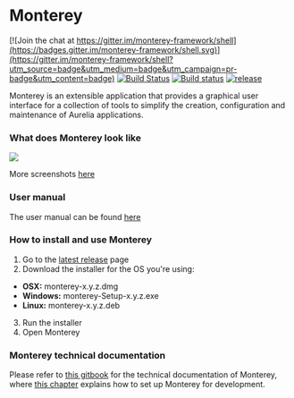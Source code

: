 # Monterey

[![Join the chat at https://gitter.im/monterey-framework/shell](https://badges.gitter.im/monterey-framework/shell.svg)](https://gitter.im/monterey-framework/shell?utm_source=badge&utm_medium=badge&utm_campaign=pr-badge&utm_content=badge)
[![Build Status](https://travis-ci.org/monterey-framework/monterey.svg?branch=master)](https://travis-ci.org/monterey-framework/monterey)
[![Build status](https://ci.appveyor.com/api/projects/status/cc265tb7drdf9wh6?svg=true)](https://ci.appveyor.com/project/JeroenVinke/monterey)
[![release](https://img.shields.io/github/release/monterey-framework/monterey.svg)]()

Monterey is an extensible application that provides a graphical user interface for a collection of tools to simplify the creation, configuration and maintenance of Aurelia applications. 

### What does Monterey look like
![](http://imgur.com/QBjlEG7.png)

More screenshots [here](http://imgur.com/a/MNjG0)

### User manual
The user manual can be found [here](https://aurelia-ui-toolkits.gitbooks.io/monterey-user-manual/content/)

### How to install and use Monterey
1. Go to the [latest release](https://github.com/monterey-framework/monterey/releases/latest) page
2. Download the installer for the OS you're using:  
  - **OSX:** monterey-x.y.z.dmg 
  - **Windows:** monterey-Setup-x.y.z.exe 
  - **Linux:** monterey-x.y.z.deb 
3. Run the installer
4. Open Monterey

### Monterey technical documentation
Please refer to [this gitbook](https://aurelia-ui-toolkits.gitbooks.io/monterey-technical-documentation/content/) for the technical documentation of Monterey, where [this chapter](https://aurelia-ui-toolkits.gitbooks.io/monterey-technical-documentation/content/cloning_and_running.html) explains how to set up Monterey for development.
